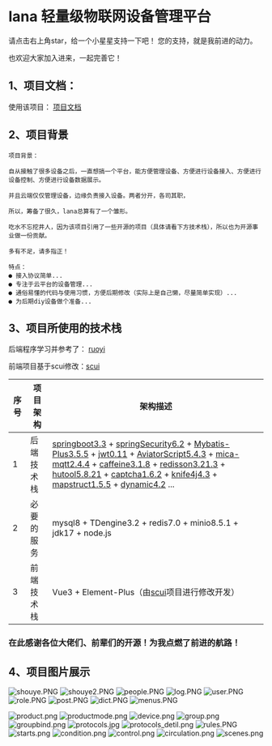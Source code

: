 # lana 轻量级物联网设备管理平台


请点击右上角star，给一个小星星支持一下吧！
您的支持，就是我前进的动力。

也欢迎大家加入进来，一起完善它！


## 1、项目文档：

使用该项目：  [项目文档](https://liuyulet.github.io/)

## 2、项目背景
~~~
项目背景：

自从接触了很多设备之后，一直想搞一个平台，能方便管理设备、方便进行设备接入、方便进行设备控制、方便进行设备数据展示。

并且云端仅仅管理设备，边缘负责接入设备。两者分开，各司其职，

所以，筹备了很久，lana总算有了一个雏形。

吃水不忘挖井人，因为该项目引用了一些开源的项目（具体请看下方技术栈），所以也为开源事业做一份贡献。

多有不足，请多指正！

特点：
● 接入协议简单...
● 专注于云平台的设备管理...
● 通俗易懂的代码与使用习惯，方便后期修改（实际上是自己懒，尽量简单实现）...
● 为后期diy设备做个准备...

~~~
## 3、项目所使用的技术栈

后端程序学习并参考了： [ruoyi](https://gitee.com/y_project/RuoYi)

前端项目基于scui修改：[scui](https://gitee.com/lolicode/scui)


| 序号 | 项目架构        | 架构描述                                                                                                                                                                                                                                                           | 
|----|-------------|----------------------------------------------------------------------------------------------------------------------------------------------------------------------------------------------------------------------------------------------------------------|
| 1  | 后端技术栈          | [springboot3.3](https://github.com/spring-projects/spring-boot) + [springSecurity6.2](https://github.com/spring-projects/spring-security) + [Mybatis-Plus3.5.5](https://github.com/baomidou/mybatis-plus) + [jwt0.11](https://github.com/jwtk/jjwt) + [AviatorScript5.4.3](https://github.com/killme2008/aviatorscript) + [mica-mqtt2.4.4](https://gitee.com/dromara/mica-mqtt) + [caffeine3.1.8](https://github.com/ben-manes/caffeine) + [redisson3.21.3](https://github.com/redisson/redisson)  + [hutool5.8.21](https://github.com/chinabugotech/hutool) + [captcha1.6.2](https://github.com/ele-admin/EasyCaptcha) + [knife4j4.3](https://github.com/xiaoymin/knife4j) + [mapstruct1.5.5](https://github.com/mapstruct/mapstruct) + [dynamic4.2](https://github.com/baomidou/dynamic-datasource) ... |
| 2  | 必要的服务          |  mysql8 + TDengine3.2 + redis7.0 + minio8.5.1 + jdk17 + node.js |
| 3  | 前端技术栈          | Vue3 + Element-Plus（由[scui](https://gitee.com/lolicode/scui)项目进行修改开发）                                                                                                                                                                                       |

### 在此感谢各位大佬们、前辈们的开源！为我点燃了前进的航路！


## 4、项目图片展示
![shouye.PNG](doc%2Fimg%2Fshouye.PNG)
![shouye2.PNG](doc%2Fimg%2Fshouye2.PNG)
![people.PNG](doc%2Fimg%2Fpeople.PNG)
![log.PNG](doc%2Fimg%2Flog.PNG)
![user.PNG](doc%2Fimg%2Fuser.PNG)
![role.PNG](doc%2Fimg%2Frole.PNG)
![post.PNG](doc%2Fimg%2Fpost.PNG)
![dict.PNG](doc%2Fimg%2Fdict.PNG)
![menus.PNG](doc%2Fimg%2Fmenus.PNG)

![product.png](doc%2Fimg%2Fproduct.png)
![productmode.png](doc%2Fimg%2Fproductmode.png)
![device.png](doc%2Fimg%2Fdevice.png)
![group.png](doc%2Fimg%2Fgroup.png)
![groupbind.png](doc%2Fimg%2Fgroupbind.png)
![protocols.jpg](doc%2Fimg%2Fprotocols.jpg)
![protocols_detil.png](doc%2Fimg%2Fprotocols_detil.png)
![rules.PNG](doc%2Fimg%2Frules.PNG)
![starts.png](doc%2Fimg%2Fstarts.png)
![condition.png](doc%2Fimg%2Fcondition.png)
![control.png](doc%2Fimg%2Fcontrol.png)
![circulation.png](doc%2Fimg%2Fcirculation.png)
![scenes.png](doc%2Fimg%2Fscenes.png)
